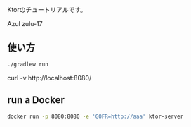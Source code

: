 Ktorのチュートリアルです。

Azul zulu-17

## 使い方

```sh
./gradlew run
```

curl -v http://localhost:8080/

## run a Docker

```sh
docker run -p 8080:8080 -e 'GOFR=http://aaa' ktor-server
```

